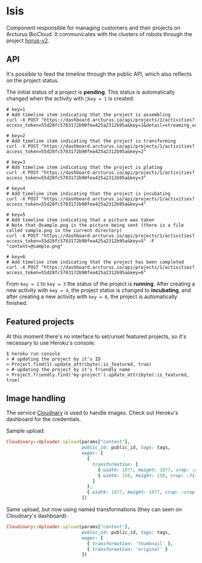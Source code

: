 # Isis

Component responsible for managing customers and their projects on Arcturus BioCloud. It communicates with the clusters of robots through the project [horus-v2](https://github.com/arcturusbiocloud/horus-v2).

## API

It's possible to feed the timeline through the public API, which also reflects on the project status.

The initial status of a project is **pending**. This status is automatically changed when the activity with `key = 1` is created:

```shell
# key=1
# Add timeline item indicating that the project is assembling
curl -X POST "https://dashboard.arcturus.io/api/projects/1/activities?access_token=55d28fc5783172b90fea425a2312b95a&key=1&detail=streaming_url"
```

```shell
# key=2
# Add timeline item indicating that the project is transforming
curl -X POST "https://dashboard.arcturus.io/api/projects/1/activities?access_token=55d28fc5783172b90fea425a2312b95a&key=2"
```

```shell
# key=3
# Add timeline item indicating that the project is plating
curl -X POST "https://dashboard.arcturus.io/api/projects/1/activities?access_token=55d28fc5783172b90fea425a2312b95a&key=3"
```

```shell
# key=4
# Add timeline item indicating that the project is incubating
curl -X POST "https://dashboard.arcturus.io/api/projects/1/activities?access_token=55d28fc5783172b90fea425a2312b95a&key=4"
```

```shell
# key=5
# Add timeline item indicating that a picture was taken
# Note that @sample.png is the picture being sent (there is a file called sample.png in the current directory)
curl -X POST "https://dashboard.arcturus.io/api/projects/1/activities?access_token=55d28fc5783172b90fea425a2312b95a&key=5" -F "content=@sample.png"
```

```shell
# key=6
# Add timeline item indicating that the project has been completed
curl -X POST "https://dashboard.arcturus.io/api/projects/1/activities?access_token=55d28fc5783172b90fea425a2312b95a&key=6"
```

From `key = 1` to `key = 3` the status of the project is **running**. After creating a new activity with `key = 4`, the project status is changed to **incubating**, and after creating a new activity with `key = 6`, the project is automatically finished.

## Featured projects

At this moment there's no interface to set/unset featured projects, so it's necessary to use Heroku's console:

```shell
$ heroku run console
> # updating the project by it's ID
> Project.find(1).update_attribyte(:is_featured, true)
> # updating the project by it's friendly name
> Project.friendly.find('my-project').update_attribyte(:is_featured, true)

```

## Image handling

The service [Cloudnary](cloudinary.com) is used to handle images. Check out Heroku's dashboard for the credentials.

Sample upload:

```ruby
Cloudinary::Uploader.upload(params["content"],
                            public_id: public_id, tags: tags,
                            eager: [
                              {
                                transformation: [
                                  { width: 1077, height: 1077, crop: :crop, gravity: :center },
                                  { width: 150, height: 150, crop: :fit, gravity: :center }
                                ]
                              },
                              { width: 1077, height: 1077, crop: :crop, gravity: :center }
                            ])
```

Same upload, but now using named transformations (they can seen on Cloudnary's dashboard):

```ruby
Cloudinary::Uploader.upload(params["content"],
                            public_id: public_id, tags: tags,
                            eager: [
                              { transformation: 'thumbnail' },
                              { transformation: 'original' }
                            ])
```
